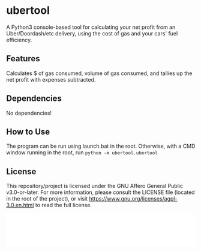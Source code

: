 # ubertool

A Python3 console-based tool for calculating your net profit from an Uber/Doordash/etc delivery, using the cost of gas and your cars' fuel efficiency.

## Features
Calculates $ of gas consumed, volume of gas consumed, and tallies up the net profit with expenses subtracted.

## Dependencies
No dependencies!

## How to Use
The program can be run using launch.bat in the root. Otherwise, with a CMD window running in the root, run ``python -m ubertool.ubertool``

## License
This repository/project is licensed under the GNU Affero General Public v3.0-or-later. For more information, please consult the LICENSE file (located in the root of the project), or visit https://www.gnu.org/licenses/agpl-3.0.en.html to read the full license.

![kermitine](https://github.com/kermitine/kermitine/blob/b523c5954ea8820f70eb6ff786f2dbec7ce08955/images/kermitine.png)

